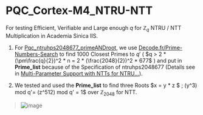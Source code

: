 # PQC_Cortex-M4_NTRU-NTT
For testing Efficient, Verifiable and Large enough $q$ for $\mathbb{Z}_{q}$ NTRU / NTT Multiplication in Academia Sinica IIS.

1. For [Pqc_ntruhps2048677_primeANDroot](https://github.com/Skwgasnaw/PQC_Cortex-M4_NTRU-NTT/tree/main/Pqc_ntruhps2048677_primeANDroot), we use [Decode.fr/Prime-Numbers-Search](https://www.dcode.fr/prime-numbers-search) to find 1000 Closest Primes to $q'$ ( $q > 2 * (\pm\frac{q}{2})^2 * n = 2 * (\frac{2048}{2})^2 * 677$ ) and put in **Prime_list** because of the Specification of ntruhps2048677 (Details see in [Multi-Parameter Support with NTTs for NTRU...](https://troll.iis.sinica.edu.tw/by-publ/recent/ntt_ntru_ntrup.pdf)).

2. We tested and used the **Prime_list** to find three Roots $x = y * z $ ; (y^3) mod q'= (z^512) mod q' = 1$ over $\mathbb{Z}_{2048}$ for NTT. 
> ![image](https://github.com/Skwgasnaw/PQC_Cortex-M4_NTRU-NTT/assets/67849251/6a156270-95a9-4333-8bf1-82cc03b1951a)
